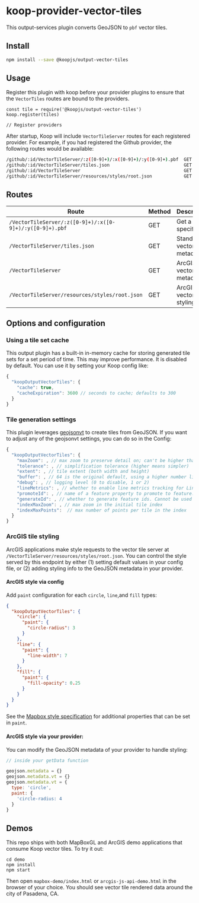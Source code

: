# koop-provider-vector-tiles

This output-services plugin converts GeoJSON to `pbf` vector tiles.

## Install

```bash
npm install --save @koopjs/output-vector-tiles
```

## Usage

Register this plugin with koop before your provider plugins to ensure that the `VectorTiles` routes are bound to the providers.

```
const tile = require('@koopjs/output-vector-tiles')
koop.register(tiles)

// Register providers
```

After startup, Koop will include `VectorTileServer` routes for each registered provider.  For example, if you had registered the Github provider, the following routes would be available:

```bash
/github/:id/VectorTileServer/:z([0-9]+)/:x([0-9]+)/:y([0-9]+).pbf  GET
/github/:id/VectorTileServer/tiles.json                            GET
/github/:id/VectorTileServer                                       GET
/github/:id/VectorTileServer/resources/styles/root.json            GET
```

## Routes
| Route | Method | Description |
| --- | --- | --- |
|`/VectorTileServer/:z([0-9]+)/:x([0-9]+)/:y([0-9]+).pbf`| GET | Get a specific tile. |
|`/VectorTileServer/tiles.json`| GET | Standard vector tile metadata. |
|`/VectorTileServer`| GET | ArcGIS vector tile metadata. |
|`/VectorTileServer/resources/styles/root.json`| GET | ArcGIDS vector tile styling info. |


## Options and configuration

### Using a tile set cache
This output plugin has a built-in in-memory cache for storing generated tile sets for a set period of time.  This may improve performance.  It is disabled by default. You can use it by setting your Koop config like:

```js
{
  "koopOutputVectorTiles": {
    "cache": true,
    "cacheExpiration": 3600 // seconds to cache; defaults to 300
  }
}
```

### Tile generation settings
This plugin leverages [geojsonvt]() to create tiles from GeoJSON.  If you want to adjust any of the geojsonvt settings, you can do so in the Config: 

```js
{
  "koopOutputVectorTiles": {
    "maxZoom": , // max zoom to preserve detail on; can't be higher than 24
    "tolerance": , // simplification tolerance (higher means simpler)
    "extent": , // tile extent (both width and height)
    "buffer": , // 64 is the original default, using a higher number like 512, 1024 or 2048 gets rid of some geojson artifacts but increases the tilesSetCache size // tile buffer on each side
    "debug": , // logging level (0 to disable, 1 or 2)
    "lineMetrics": , // whether to enable line metrics tracking for LineString/MultiLineString features
    "promoteId": , // name of a feature property to promote to feature.id. Cannot be used with `generateId`
    "generateId": , // whether to generate feature ids. Cannot be used with `promoteId`
    "indexMaxZoom": , // max zoom in the initial tile index
    "indexMaxPoints":  // max number of points per tile in the index
  }
}
```

### ArcGIS tile styling
ArcGIS applications make style requests to the vector tile server at `/VectorTileServer/resources/styles/root.json`. You can control the style served by this endpoint by either (1) setting default values in your config file, or (2) adding styling info to the GeoJSON metadata in your provider.

#### ArcGIS style via config

Add `paint` configuration for each `circle`, `line`,and `fill` types:

```json
{
  "koopOutputVectorTiles": {
    "circle": {
      "paint": {
        "circle-radius": 3
      }
    },
    "line": {
      "paint": {
        "line-width": 7
      }
    },
    "fill": {
      "paint": {
        "fill-opacity": 0.25
      }
    }
  }
}
```

See the [Mapbox style specification](https://docs.mapbox.com/mapbox-gl-js/style-spec/) for additional properties that can be set in `paint`.

#### ArcGIS style via your provider:
You can modify the GeoJSON metadata of your provider to handle styling:

```javascript
// inside your getData function

geojson.metadata = {}
geojson.metadata.vt = {}
geojson.metadata.vt = {
  type: 'circle',
  paint: {
    'circle-radius: 4
  }
}

```

## Demos
This repo ships with both MapBoxGL and ArcGIS demo applications that consume Koop vector tiles.  To try it out:

```
cd demo
npm install
npm start
```

Then open `mapbox-demo/index.html` or  `arcgis-js-api-demo.html` in the browser of your choice.  You should see vector tile rendered data around the city of Pasadena, CA.
